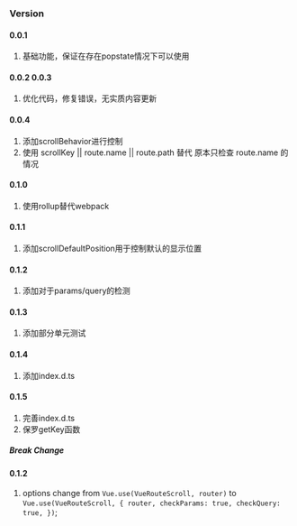 ### Version

#### 0.0.1

1. 基础功能，保证在存在popstate情况下可以使用

#### 0.0.2 0.0.3

1. 优化代码，修复错误，无实质内容更新

#### 0.0.4

1. 添加scrollBehavior进行控制
1. 使用 scrollKey || route.name || route.path 替代 原本只检查 route.name 的情况

#### 0.1.0

1. 使用rollup替代webpack

#### 0.1.1

1. 添加scrollDefaultPosition用于控制默认的显示位置

#### 0.1.2

1. 添加对于params/query的检测

#### 0.1.3

1. 添加部分单元测试

#### 0.1.4

1. 添加index.d.ts

#### 0.1.5

1. 完善index.d.ts
1. 保罗getKey函数

##### Break Change

#### 0.1.2

1. options change from `Vue.use(VueRouteScroll, router)` to `Vue.use(VueRouteScroll, { router, checkParams: true, checkQuery: true, })`;